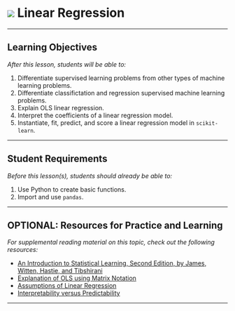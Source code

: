 # ![](https://ga-dash.s3.amazonaws.com/production/assets/logo-9f88ae6c9c3871690e33280fcf557f33.png) Linear Regression

---

## Learning Objectives

*After this lesson, students will be able to:*

1. Differentiate supervised learning problems from other types of machine learning problems.
1. Differentiate classifictation and regression supervised machine learning problems.
1. Explain OLS linear regression.
1. Interpret the coefficients of a linear regression model.
1. Instantiate, fit, predict, and score a linear regression model in `scikit-learn`.

---

## Student Requirements

*Before this lesson(s), students should already be able to:*

1. Use Python to create basic functions.
2. Import and use `pandas`.



---

## OPTIONAL: Resources for Practice and Learning

*For supplemental reading material on this topic, check out the following resources:*

- [An Introduction to Statistical Learning, Second Edition, by James, Witten, Hastie, and Tibshirani](https://www.statlearning.com/)
- [Explanation of OLS using Matrix Notation](https://online.stat.psu.edu/stat462/node/132/)
- [Assumptions of Linear Regression](https://www.jmp.com/en_us/statistics-knowledge-portal/what-is-regression/simple-linear-regression-assumptions.html)
- [Interpretability versus Predictability](https://towardsdatascience.com/machine-learning-interpretability-techniques-662c723454f3)


---
